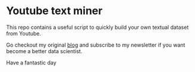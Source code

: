 # Youtube text miner

This repo contains a useful script to quickly build your own textual dataset from Youtube.

Go checkout my original [blog](http://datamachines.xyz/2021/07/13/how-to-scrape-your-own-nlp-datasets/) and subscribe
to my newsletter if you want become a better data scientist.

Have a fantastic day